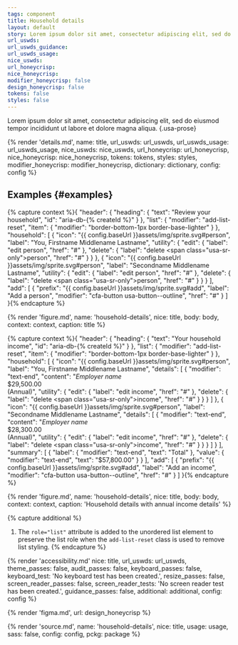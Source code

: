 ```yaml
---
tags: component
title: Household details
layout: default
story: Lorem ipsum dolor sit amet, consectetur adipiscing elit, sed do eiusmod tempor incididunt ut labore et dolore magna aliqua.
url_uswds:
url_uswds_guidance:
url_uswds_usage:
nice_uswds:
url_honeycrisp:
nice_honeycrisp:
modifier_honeycrisp: false
design_honeycrisp: false
tokens: false
styles: false
---
```


<!-- INTRO -->

Lorem ipsum dolor sit amet, consectetur adipiscing elit, sed do eiusmod tempor incididunt ut labore et dolore magna aliqua. {.usa-prose}

<!-- DETAILS -->

{% render 'details.md',
  name: title,
  url_uswds: url_uswds,
  url_uswds_usage: url_uswds_usage,
  nice_uswds: nice_uswds,
  url_honeycrisp: url_honeycrisp,
  nice_honeycrisp: nice_honeycrisp,
  tokens: tokens,
  styles: styles,
  modifier_honeycrisp: modifier_honeycrisp,
  dictionary: dictionary,
  config: config %}

<!-- EXAMPLES -->

## Examples {#examples}

{% capture context %}{
  "header": {
    "heading": {
      "text": "Review your household",
      "id": "aria-db-{% createId %}"
    }
  },
  "list": {
    "modifier": "add-list-reset",
    "item": {
      "modifier": "border-bottom-1px border-base-lighter"
    }
  },
  "household": [
    {
      "icon": "{{ config.baseUrl }}assets/img/sprite.svg#person",
      "label": "You, Firstname Middlename Lastname",
      "utility": {
        "edit": {
          "label": "edit person",
          "href": "#"
        },
        "delete": {
          "label": "delete <span class=\"usa-sr-only\">person</span>",
          "href": "#"
        }
      }
    },
   {
      "icon": "{{ config.baseUrl }}assets/img/sprite.svg#person",
      "label": "Secondname Middlename Lastname",
      "utility": {
        "edit": {
          "label": "edit person",
          "href": "#"
        },
        "delete": {
          "label": "delete <span class=\"usa-sr-only\">person</span>",
          "href": "#"
        }
      }
    }
  ],
  "add": [
    {
      "prefix": "{{ config.baseUrl }}assets/img/sprite.svg#add",
      "label": "Add a person",
      "modifier": "cfa-button usa-button--outline",
      "href": "#"
    }
  ]
}{% endcapture %}

{% render 'figure.md', name: 'household-details', nice: title, body: body, context: context, caption: title %}

{% capture context %}{
  "header": {
    "heading": {
      "text": "Your household income",
      "id": "aria-db-{% createId %}"
    }
  },
  "list": {
    "modifier": "add-list-reset",
    "item": {
      "modifier": "border-bottom-1px border-base-lighter"
    }
  },
  "household": [
    {
      "icon": "{{ config.baseUrl }}assets/img/sprite.svg#person",
      "label": "You, Firstname Middlename Lastname",
      "details": [
        {
          "modifier": "text-end",
          "content": "<i>Employer name</i> <br> $29,500.00 <br> (Annual)",
          "utility": {
            "edit": {
              "label": "edit income",
              "href": "#"
            },
            "delete": {
              "label": "delete <span class=\"usa-sr-only\">income</span>",
              "href": "#"
            }
          }
        }
      ]
    },
   {
      "icon": "{{ config.baseUrl }}assets/img/sprite.svg#person",
      "label": "Secondname Middlename Lastname",
      "details": [
        {
          "modifier": "text-end",
          "content": "<i>Employer name</i> <br> $28,300.00 <br> (Annual)",
          "utility": {
            "edit": {
              "label": "edit income",
              "href": "#"
            },
            "delete": {
              "label": "delete <span class=\"usa-sr-only\">income</span>",
              "href": "#"
            }
          }
        }
      ]
    }
  ],
  "summary": [
    {
      "label": {
        "modifier": "text-end",
        "text": "Total"
      },
      "value": {
        "modifier": "text-end",
        "text": "$57,800.00"
      }
    }
  ],
  "add": [
    {
      "prefix": "{{ config.baseUrl }}assets/img/sprite.svg#add",
      "label": "Add an income",
      "modifier": "cfa-button usa-button--outline",
      "href": "#"
    }
  ]
}{% endcapture %}

{% render 'figure.md', name: 'household-details', nice: title, body: body, context: context, caption: 'Household details with annual income details' %}

<!-- GUIDANCE -->

<!-- ## Guidance {#guidance}

<!-- render 'references.md', ref_main: url_uswds_guidance, config: config -->

<!-- ACCESSIBILITY -->

{% capture additional %}
1. The `role="list"` attribute is added to the unordered list element to preserve the list role when the `add-list-reset` class is used to remove list styling.
{% endcapture %}

{% render 'accessibility.md'
  nice: title,
  url_uswds: url_uswds,
  theme_passes: false,
  audit_passes: false,
  keyboard_passes: false,
  keyboard_test: 'No keyboard test has been created.',
  resize_passes: false,
  screen_reader_passes: false,
  screen_reader_tests: 'No screen reader test has been created.',
  guidance_passes: false,
  additional: additional,
  config: config %}

<!-- DESIGN -->

{% render 'figma.md', url: design_honeycrisp %}

<!-- SOURCE -->

{% render 'source.md', name: 'household-details', nice: title, usage: usage, sass: false, config: config, pckg: package %}
